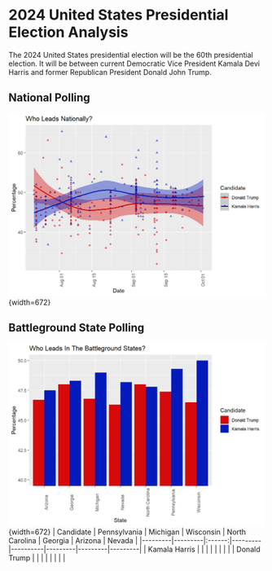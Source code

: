# 2024 United States Presidential Election Analysis
The 2024 United States presidential election will be the 60th presidential election. It will be between current Democratic Vice President Kamala Devi Harris and former Republican President Donald John Trump.

## National Polling
![](model/analysis_files/figure-html/national_polling_chart-1.png){width=672}

## Battleground State Polling
![](model/analysis_files/figure-html/battleground_state_summary_chart-1.png){width=672}
| Candidate     | Pennsylvania | Michigan | Wisconsin | North Carolina | Georgia | Arizona | Nevada |
|---------|---------|:------:|---------|----------|---------|---------|---------|
| Kamala Harris |              |          |           |                |         |         |        |
| Donald Trump  |              |          |           |                |         |         |        |